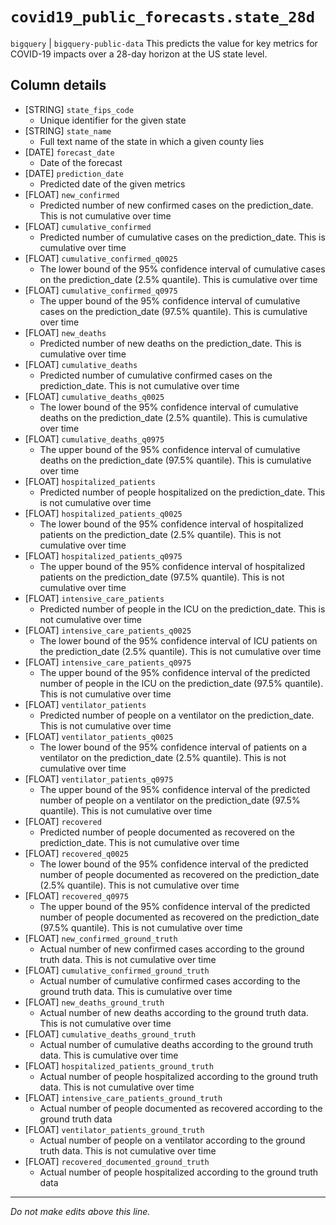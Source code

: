 # `covid19_public_forecasts.state_28d`
`bigquery` | `bigquery-public-data`
This predicts the value for key metrics for COVID-19 impacts over a 28-day horizon at the US state level.

## Column details
* [STRING]    `state_fips_code`
  - Unique identifier for the given state
* [STRING]    `state_name`
  - Full text name of the state in which a given county lies
* [DATE]      `forecast_date`
  - Date of the forecast
* [DATE]      `prediction_date`
  - Predicted date of the given metrics
* [FLOAT]     `new_confirmed`
  - Predicted number of new confirmed cases on the prediction_date. This is not cumulative over time
* [FLOAT]     `cumulative_confirmed`
  - Predicted number of cumulative cases on the prediction_date. This is cumulative over time
* [FLOAT]     `cumulative_confirmed_q0025`
  - The lower bound of the 95% confidence interval of cumulative cases on the prediction_date (2.5% quantile). This is cumulative over time
* [FLOAT]     `cumulative_confirmed_q0975`
  - The upper bound of the 95% confidence interval of cumulative cases on the prediction_date (97.5% quantile). This is cumulative over time
* [FLOAT]     `new_deaths`
  - Predicted number of new deaths on the prediction_date. This is cumulative over time
* [FLOAT]     `cumulative_deaths`
  - Predicted number of cumulative confirmed cases on the prediction_date. This is not cumulative over time
* [FLOAT]     `cumulative_deaths_q0025`
  - The lower bound of the 95% confidence interval of cumulative deaths on the prediction_date (2.5% quantile). This is cumulative over time
* [FLOAT]     `cumulative_deaths_q0975`
  - The upper bound of the 95%  confidence interval of cumulative deaths on the prediction_date (97.5% quantile). This is cumulative over time
* [FLOAT]     `hospitalized_patients`
  - Predicted number of people hospitalized on the prediction_date. This is not cumulative over time
* [FLOAT]     `hospitalized_patients_q0025`
  - The lower bound of the 95% confidence interval of hospitalized patients on the prediction_date (2.5% quantile). This is not cumulative over time
* [FLOAT]     `hospitalized_patients_q0975`
  - The upper bound of the 95%  confidence interval of hospitalized patients on the prediction_date (97.5% quantile). This is not cumulative over time
* [FLOAT]     `intensive_care_patients`
  - Predicted number of people in the ICU on the prediction_date. This is not cumulative over time
* [FLOAT]     `intensive_care_patients_q0025`
  - The lower bound of the 95% confidence interval of ICU patients on the prediction_date (2.5% quantile). This is not cumulative over time
* [FLOAT]     `intensive_care_patients_q0975`
  - The upper bound of the 95%  confidence interval of the predicted number of people in the ICU on the prediction_date (97.5% quantile). This is not cumulative over time
* [FLOAT]     `ventilator_patients`
  - Predicted number of people on a ventilator on the prediction_date. This is not cumulative over time
* [FLOAT]     `ventilator_patients_q0025`
  - The lower bound of the 95% confidence interval of patients on a ventilator on the prediction_date (2.5% quantile). This is not cumulative over time
* [FLOAT]     `ventilator_patients_q0975`
  - The upper bound of the 95%  confidence interval of the predicted number of people on a ventilator on the prediction_date (97.5% quantile). This is not cumulative over time
* [FLOAT]     `recovered`
  - Predicted number of people documented as recovered on the prediction_date. This is not cumulative over time
* [FLOAT]     `recovered_q0025`
  - The lower bound of the 95% confidence interval of the predicted number of people documented as recovered on the prediction_date (2.5% quantile). This is not cumulative over time
* [FLOAT]     `recovered_q0975`
  - The upper bound of the 95% confidence interval of the predicted number of people documented as recovered on the prediction_date (97.5% quantile). This is not cumulative over time
* [FLOAT]     `new_confirmed_ground_truth`
  - Actual number of new confirmed cases according to the ground truth data. This is not cumulative over time
* [FLOAT]     `cumulative_confirmed_ground_truth`
  - Actual number of cumulative confirmed cases according to the ground truth data. This is cumulative over time
* [FLOAT]     `new_deaths_ground_truth`
  - Actual number of new deaths according to the ground truth data. This is not cumulative over time
* [FLOAT]     `cumulative_deaths_ground_truth`
  - Actual number of cumulative deaths according to the ground truth data. This is cumulative over time
* [FLOAT]     `hospitalized_patients_ground_truth`
  - Actual number of people hospitalized according to the ground truth data. This is not cumulative over time
* [FLOAT]     `intensive_care_patients_ground_truth`
  - Actual number of people documented as recovered according to the ground truth data
* [FLOAT]     `ventilator_patients_ground_truth`
  - Actual number of people on a ventilator according to the ground truth data. This is not cumulative over time
* [FLOAT]     `recovered_documented_ground_truth`
  - Actual number of people hospitalized according to the ground truth data

-------------------------------------------------------------------------------
*Do not make edits above this line.*
